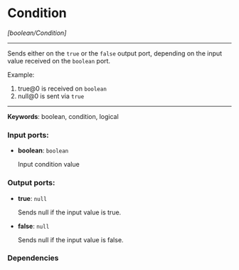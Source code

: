 # Condition

_[boolean/Condition]_

---

Sends either on the `true` or the `false` output port, depending on the input value received on the `boolean` port.  
  
Example:  
  
1. true@0 is received on `boolean`  
2. null@0 is sent via `true`  

---

__Keywords__: boolean, condition, logical

### Input ports:

* __boolean__: ` boolean `

    Input condition value

### Output ports:

* __true__: ` null `

    Sends null if the input value is true.


* __false__: ` null `

    Sends null if the input value is false.

### Dependencies




